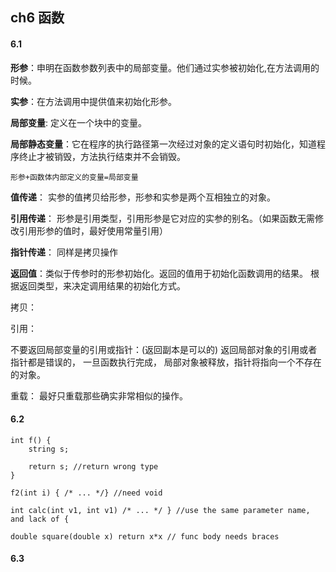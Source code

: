 ## ch6 函数

#### 6.1
**形参**：申明在函数参数列表中的局部变量。他们通过实参被初始化,在方法调用的时候。

**实参**：在方法调用中提供值来初始化形参。

**局部变量**: 定义在一个块中的变量。

**局部静态变量**：它在程序的执行路径第一次经过对象的定义语句时初始化，知道程序终止才被销毁，方法执行结束并不会销毁。

`形参+函数体内部定义的变量=局部变量`

**值传递**：
实参的值拷贝给形参，形参和实参是两个互相独立的对象。

**引用传递**：
形参是引用类型，引用形参是它对应的实参的别名。（如果函数无需修改引用形参的值时，最好使用常量引用）

**指针传递**：
同样是拷贝操作

**返回值**：类似于传参时的形参初始化。返回的值用于初始化函数调用的结果。
根据返回类型，来决定调用结果的初始化方式。

拷贝：

引用：

不要返回局部变量的引用或指针：(返回副本是可以的)
返回局部对象的引用或者指针都是错误的， 一旦函数执行完成， 局部对象被释放，指针将指向一个不存在的对象。


重载：
最好只重载那些确实非常相似的操作。

#### 6.2
```
int f() {
    string s;

    return s; //return wrong type
}

f2(int i) { /* ... */} //need void

int calc(int v1, int v1) /* ... */ } //use the same parameter name, and lack of {

double square(double x) return x*x // func body needs braces
```

#### 6.3